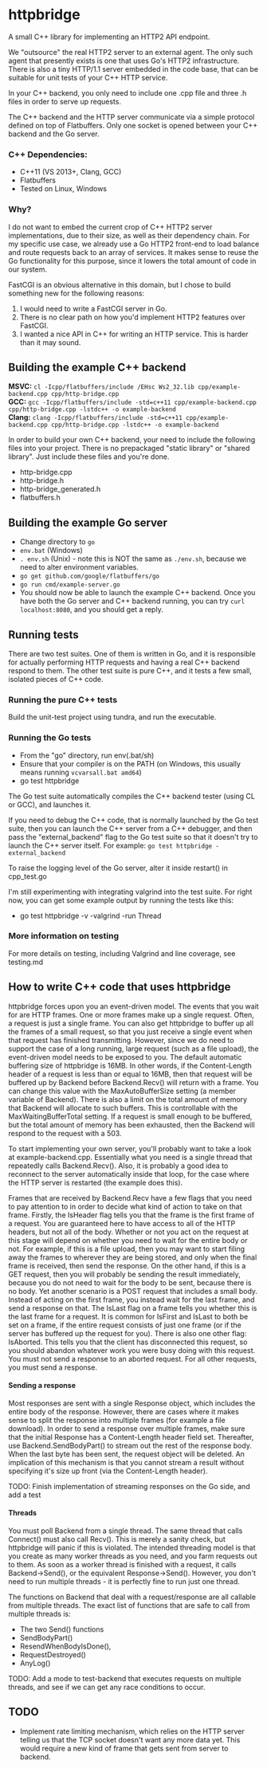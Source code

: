 # httpbridge
A small C++ library for implementing an HTTP2 API endpoint.

We "outsource" the real HTTP2 server to an external agent. The only such agent that presently exists is one that uses Go's HTTP2 infrastructure.
There is also a tiny HTTP/1.1 server embedded in the code base, that can be suitable for unit tests of your C++ HTTP service.

In your C++ backend, you only need to include one .cpp file and three .h files in order to serve up requests.

The C++ backend and the HTTP server communicate via a simple protocol defined on top of Flatbuffers. Only one socket is opened between
your C++ backend and the Go server.

### C++ Dependencies:

* C++11 (VS 2013+, Clang, GCC)
* Flatbuffers
* Tested on Linux, Windows

### Why?
I do not want to embed the current crop of C++ HTTP2 server implementations, due to their size, as well as their dependency chain.
For my specific use case, we already use a Go HTTP2 front-end to load balance and route requests back to an array of services. It makes sense to
reuse the Go functionality for this purpose, since it lowers the total amount of code in our system.

FastCGI is an obvious alternative in this domain, but I chose to build something new for the following reasons:

1. I would need to write a FastCGI server in Go.
2. There is no clear path on how you'd implement HTTP2 features over FastCGI.
3. I wanted a nice API in C++ for writing an HTTP service. This is harder than it may sound.

## Building the example C++ backend
__MSVC:__ `cl -Icpp/flatbuffers/include /EHsc Ws2_32.lib cpp/example-backend.cpp cpp/http-bridge.cpp`  
__GCC:__ `gcc -Icpp/flatbuffers/include -std=c++11 cpp/example-backend.cpp cpp/http-bridge.cpp -lstdc++ -o example-backend`  
__Clang:__ `clang -Icpp/flatbuffers/include -std=c++11 cpp/example-backend.cpp cpp/http-bridge.cpp -lstdc++ -o example-backend`  

In order to build your own C++ backend, your need to include the following files into your project. There is no prepackaged
"static library" or "shared library". Just include these files and you're done.

* http-bridge.cpp
* http-bridge.h
* http-bridge_generated.h
* flatbuffers.h

## Building the example Go server
* Change directory to `go`
* `env.bat` (Windows)
* `. env.sh` (Unix) - note this is NOT the same as `./env.sh`, because we need to alter environment variables.
* `go get github.com/google/flatbuffers/go`
* `go run cmd/example-server.go`
* You should now be able to launch the example C++ backend. Once you have both the Go server and C++ backend running,
you can try `curl localhost:8080`, and you should get a reply.

## Running tests
There are two test suites. One of them is written in Go, and it is responsible for actually performing HTTP requests
and having a real C++ backend respond to them.
The other test suite is pure C++, and it tests a few small, isolated pieces of C++ code.

### Running the pure C++ tests
Build the unit-test project using tundra, and run the executable.

### Running the Go tests
* From the "go" directory, run env(.bat/sh)
* Ensure that your compiler is on the PATH (on Windows, this usually means running `vcvarsall.bat amd64`)
* go test httpbridge

The Go test suite automatically compiles the C++ backend tester (using CL or GCC), and launches it.

If you need to debug the C++ code, that is normally launched by the Go test suite, then you can launch the C++ server
from a C++ debugger, and then pass the "external_backend" flag to the Go test suite so that it doesn't try to launch the C++ server itself.
For example: `go test httpbridge -external_backend`

To raise the logging level of the Go server, alter it inside restart() in cpp_test.go

I'm still experimenting with integrating valgrind into the test suite. For right now, you can get some example output by running the tests like this:
* go test httpbridge -v -valgrind -run Thread

### More information on testing
For more details on testing, including Valgrind and line coverage, see testing.md

## How to write C++ code that uses httpbridge
httpbridge forces upon you an event-driven model. The events that you wait for are HTTP frames. One or more
frames make up a single request. Often, a request is just a single frame. You can also get httpbridge to
buffer up all the frames of a small request, so that you just receive a single event when that request
has finished transmitting. However, since we do need to support the case of a long running, large request
(such as a file upload), the event-driven model needs to be exposed to you. The default automatic buffering
size of httpbridge is 16MB. In other words, if the Content-Length header of a request is less than or equal
to 16MB, then that request will be buffered up by Backend before Backend.Recv() will return with a frame.
You can change this value with the MaxAutoBufferSize setting (a member variable of Backend). There is also
a limit on the total amount of memory that Backend will allocate to such buffers. This is controllable with
the MaxWaitingBufferTotal setting. If a request is small enough to be buffered, but the total amount of
memory has been exhausted, then the Backend will respond to the request with a 503.

To start implementing your own server, you'll probably want to take a look at example-backend.cpp.
Essentially what you need is a single thread that repeatedly calls Backend.Recv(). Also, it is probably
a good idea to reconnect to the server automatically inside that loop, for the case where the HTTP server
is restarted (the example does this).

Frames that are received by Backend.Recv have a few flags that you need to pay attention to in order to
decide what kind of action to take on that frame. Firstly, the IsHeader flag tells you that the frame
is the first frame of a request. You are guaranteed here to have access to all of the HTTP headers, but
not all of the body. Whether or not you act on the request at this stage will depend on whether you need
to wait for the entire body or not. For example, if this is a file upload, then you may want to start
filing away the frames to wherever they are being stored, and only when the final frame is received, then
send the response. On the other hand, if this is a GET request, then you will probably be sending the result
immediately, because you do not need to wait for the body to be sent, because there is no body. Yet another
scenario is a POST request that includes a small body. Instead of acting on the first frame, you instead
wait for the last frame, and send a response on that. The IsLast flag on a frame tells you whether this
is the last frame for a request. It is common for IsFirst and IsLast to both be set on a frame, if the entire
request consists of just one frame (or if the server has buffered up the request for you). There is also one
other flag: IsAborted. This tells you that the client has disconnected this request, so you should abandon
whatever work you were busy doing with this request. You must not send a response to an aborted request.
For all other requests, you must send a response.

#### Sending a response
Most responses are sent with a single Response object, which includes the entire body of the response.
However, there are cases where it makes sense to split the response into multiple frames (for example
a file download). In order to send a response over multiple frames, make sure that the initial Response
has a Content-Length header field set. Thereafter, use Backend.SendBodyPart() to stream out the rest
of the response body. When the last byte has been sent, the request object will be deleted. An implication
of this mechanism is that you cannot stream a result without specifying it's size up front (via the
Content-Length header).

TODO: Finish implementation of streaming responses on the Go side, and add a test

#### Threads
You must poll Backend from a single thread. The same thread that calls Connect() must also call
Recv(). This is merely a sanity check, but httpbridge will panic if this is violated. The intended
threading model is that you create as many worker threads as you need, and you farm requests
out to them. As soon as a worker thread is finished with a request, it calls Backend->Send(),
or the equivalent Response->Send(). However, you don't need to run multiple threads - it is perfectly
fine to run just one thread.

The functions on Backend that deal with a request/response are all callable from
multiple threads. The exact list of functions that are safe to call from multiple threads is:

* The two Send() functions
* SendBodyPart()
* ResendWhenBodyIsDone(),
* RequestDestroyed()
* AnyLog()

TODO: Add a mode to test-backend that executes requests on multiple threads, and see if we can
get any race conditions to occur.

## TODO
* Implement rate limiting mechanism, which relies on the HTTP server telling us that the TCP socket
doesn't want any more data yet. This would require a new kind of frame that gets sent from server
to backend.
